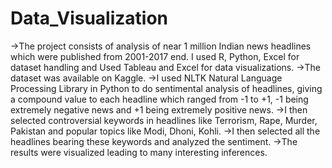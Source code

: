 # Data_Visualization
->The project consists of analysis of near 1 million Indian news headlines which were published from 2001-2017 end. I used R, Python, Excel for dataset handling and Used Tableau and Excel for data visualizations. 
->The dataset was available on Kaggle. 
->I used NLTK Natural Language Processing Library in Python to do sentimental analysis of headlines, giving a compound value to each headline which ranged from -1 to +1, -1 being extremely negative news and +1 being extremely positive news. 
->I then selected controversial keywords in headlines like Terrorism, Rape, Murder, Pakistan and popular topics like Modi, Dhoni, Kohli. 
->I then selected all the headlines bearing these keywords and analyzed the sentiment. 
->The results were visualized leading to many interesting inferences.
